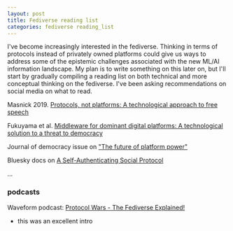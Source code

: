 ```yaml
---
layout: post
title: Fediverse reading list
categories: fediverse reading_list
---
```


I've become increasingly interested in the fediverse. Thinking in terms of protocols instead of privately owned platforms could give us ways to address some of the epistemic challenges associated with the new ML/AI information landscape. My plan is to write something on this later on, but I'll start by gradually compiling a reading list on both technical and more conceptual thinking on the fediverse. I've been asking recommendations on social media on what to read.

Masnick 2019. [Protocols, not platforms: A technological approach to free speech](https://knightcolumbia.org/content/protocols-not-platforms-a-technological-approach-to-free-speech)

Fukuyama et al. [Middleware for dominant digital platforms: A technological solution to a threat to democracy](https://fsi-live.s3.us-west-1.amazonaws.com/s3fs-public/cpc-middleware_ff_v2.pdf)

Journal of democracy issue on ["The future of platform power"](https://www.journalofdemocracy.org/issue/july-2021/)

Bluesky docs on [A Self-Authenticating Social Protocol](https://bsky.social/about/blog/3-6-2022-a-self-authenticating-social-protocol)

...

### podcasts

Waveform podcast: [Protocol Wars - The Fediverse Explained!](https://www.youtube.com/watch?v=-R9CWq5CBlk)

* this was an excellent intro

<!--more-->
